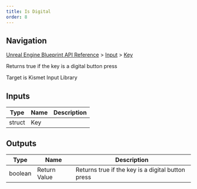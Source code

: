 ```yaml
---
title: Is Digital
order: 8
---
```

## Navigation

[Unreal Engine Blueprint API Reference](https://dev.epicgames.com/documentation/en-us/unreal-engine/BlueprintAPI) > [Input](https://dev.epicgames.com/documentation/en-us/unreal-engine/BlueprintAPI/Input) > [Key](https://dev.epicgames.com/documentation/en-us/unreal-engine/BlueprintAPI/Input/Key)

Returns true if the key is a digital button press

Target is Kismet Input Library

## Inputs

| Type | Name | Description |
| --- | --- | --- |
| struct | Key |  |

## Outputs

| Type | Name | Description |
| --- | --- | --- |
| boolean | Return Value | Returns true if the key is a digital button press |
